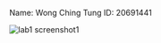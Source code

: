 Name: Wong Ching Tung 
ID: 20691441

![lab1 screenshot1](https://user-images.githubusercontent.com/125760444/219944747-2ba97105-5314-4bd4-9150-a1034e757dee.jpg)

